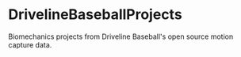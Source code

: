 # DrivelineBaseballProjects
Biomechanics projects from Driveline Baseball's open source motion capture data.
